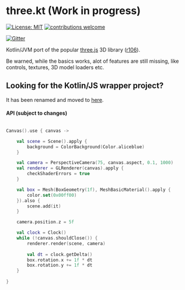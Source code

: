 # three.kt (Work in progress)

[![License: MIT](https://img.shields.io/badge/License-MIT-yellow.svg)](https://opensource.org/licenses/MIT)
[![contributions welcome](https://img.shields.io/badge/contributions-welcome-brightgreen.svg?style=flat)](https://github.com/markaren/three.kt/issues)

[![Gitter](https://badges.gitter.im/markaren/three.kt.svg)](https://gitter.im/markaren/three.kt?utm_source=badge&utm_medium=badge&utm_campaign=pr-badge)

Kotlin/JVM port of the popular [three.js](http://threejs.org) 3D library ([r106](https://github.com/mrdoob/three.js/tree/r106)).

Be warned, while the basics works, alot of features are still missing, like controls, textures, 3D model loaders etc.

## Looking for the Kotlin/JS wrapper project?
It has been renamed and moved to [here](https://github.com/markaren/three-kt-wrapper).


#### API (subject to changes)

```kotlin

Canvas().use { canvas ->

    val scene = Scene().apply {
        background = ColorBackground(Color.aliceblue)
    }

    val camera = PerspectiveCamera(75, canvas.aspect, 0.1, 1000)
    val renderer = GLRenderer(canvas).apply {
        checkShaderErrors = true
    }

    val box = Mesh(BoxGeometry(1f), MeshBasicMaterial().apply {
        color.set(0x00ff00)
    }).also {
        scene.add(it)
    }

    camera.position.z = 5f

    val clock = Clock()
    while (!canvas.shouldClose()) {
        renderer.render(scene, camera)
        
        val dt = clock.getDelta()
        box.rotation.x += 1f * dt
        box.rotation.y += 1f * dt
    }
    
}

```

